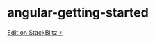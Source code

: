 # angular-getting-started

[Edit on StackBlitz ⚡️](https://stackblitz.com/edit/angular-3ms3fq-uumiji)